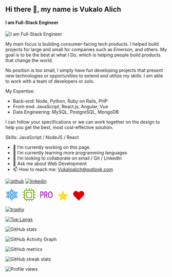 ## Hi there 👋, my name is Vukalo Alich
#### I am Full-Stack Engineer
![I am Full-Stack Engineer](https://media-exp1.licdn.com/dms/image/C5616AQE_wiWjEjOgVw/profile-displaybackgroundimage-shrink_200_800/0/1644228237179?e=1651708800&v=beta&t=GKf0x518pnqItlotgrT0Lu4GMc7xJnJDHFF69mM-vM0)

My main focus is building consumer-facing tech products. I helped build projects for large and small for companies such as Emerson, and others. My goal is to be the best at what I Do, which is helping people build products that change the world.

No position is too small, I simply have fun developing projects that present new technologies or opportunities to extend and utilize my skills.
I am able to work with a team of developers or solo.

My Expertise:

- Back-end: Node, Python, Ruby on Rails, PHP
- Front-end: JavaScript, React.js, Angular, Vue
- Data Engineering: MySQL, PostgreSQL, MongoDB

I can follow your specifications or we can work together on the design to help you get the best, most cost-effective solution.

Skills: JavaScript / NodeJS / React 

- 🔭 I’m currently working on this page. 
- 🌱 I’m currently learning more programming languages  
- 👯 I’m looking to collaborate on email / Git / LinkedIn 
- 💬 Ask me about Web Development 
- 📫 How to reach me: Vukaloalich@outlook.com 


[<img src='https://cdn.jsdelivr.net/npm/simple-icons@3.0.1/icons/github.svg' alt='github' height='40'>](https://github.com/VukaloAlich)  [<img src='https://cdn.jsdelivr.net/npm/simple-icons@3.0.1/icons/linkedin.svg' alt='linkedin' height='40'>](https://www.linkedin.com/in/https://www.linkedin.com/in/vukalo-alich//)  

<a href='https://archiveprogram.github.com/'><img src='https://raw.githubusercontent.com/acervenky/animated-github-badges/master/assets/acbadge.gif' width='40' height='40'></a> <a href='https://docs.github.com/en/developers'><img src='https://raw.githubusercontent.com/acervenky/animated-github-badges/master/assets/devbadge.gif' width='40' height='40'></a> <a href='https://github.com/pricing'><img src='https://raw.githubusercontent.com/acervenky/animated-github-badges/master/assets/pro.gif' width='40' height='40'></a> <a href='https://stars.github.com/'><img src='https://raw.githubusercontent.com/acervenky/animated-github-badges/master/assets/starbadge.gif' width='35' height='35'></a> <a href='https://docs.github.com/en/github/supporting-the-open-source-community-with-github-sponsors'><img src='https://raw.githubusercontent.com/acervenky/animated-github-badges/master/assets/sponsorbadge.gif' width='35' height='35'></a> 

[![trophy](https://github-profile-trophy.vercel.app/?username=VukaloAlich)](https://github.com/ryo-ma/github-profile-trophy)

[![Top Langs](https://github-readme-stats.vercel.app/api/top-langs/?username=VukaloAlich)](https://github.com/anuraghazra/github-readme-stats)

![GitHub stats](https://github-readme-stats.vercel.app/api?username=VukaloAlich&show_icons=true)  

![GitHub Activity Graph](https://activity-graph.herokuapp.com/graph?username=VukaloAlich)  

![GitHub metrics](https://metrics.lecoq.io/VukaloAlich)  

![GitHub streak stats](https://github-readme-streak-stats.herokuapp.com/?user=VukaloAlich)  

![Profile views](https://gpvc.arturio.dev/VukaloAlich)  
